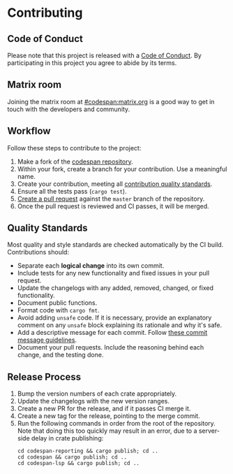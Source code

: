 # Contributing

## Code of Conduct

Please note that this project is released with a [Code of Conduct](./CODE_OF_CONDUCT.md).
By participating in this project you agree to abide by its terms.

## Matrix room

Joining the matrix room at [#codespan:matrix.org][codespan-matrix] is a good way to get in touch with the developers and community.

[codespan-matrix]: https://app.element.io/#/room/#codespan:matrix.org

## Workflow

Follow these steps to contribute to the project:

1. Make a fork of the [codespan repository][codespan-repo].
1. Within your fork, create a branch for your contribution. Use a meaningful name.
1. Create your contribution, meeting all [contribution quality standards](#quality-standards).
1. Ensure all the tests pass (`cargo test`).
1. [Create a pull request][create-a-pr] against the `master` branch of the repository.
1. Once the pull request is reviewed and CI passes, it will be merged.

[codespan-repo]: https://github.com/brendanzab/codespan
[create-a-pr]: https://help.github.com/articles/creating-a-pull-request-from-a-fork/

## Quality Standards

Most quality and style standards are checked automatically by the CI build.
Contributions should:

- Separate each **logical change** into its own commit.
- Include tests for any new functionality and fixed issues in your pull request.
- Update the changelogs with any added, removed, changed, or fixed functionality.
- Document public functions.
- Format code with `cargo fmt`.
- Avoid adding `unsafe` code.
  If it is necessary, provide an explanatory comment on any `unsafe` block explaining its rationale and why it's safe.
- Add a descriptive message for each commit.
  Follow [these commit message guidelines][commit-messages].
- Document your pull requests.
  Include the reasoning behind each change, and the testing done.

[commit-messages]: https://tbaggery.com/2008/04/19/a-note-about-git-commit-messages.html

## Release Process

1. Bump the version numbers of each crate appropriately.
1. Update the changelogs with the new version ranges.
1. Create a new PR for the release, and if it passes CI merge it.
1. Create a new tag for the release, pointing to the merge commit.
1. Run the following commands in order from the root of the repository.
    Note that doing this too quickly may result in an error,
    due to a server-side delay in crate publishing:
    ```
    cd codespan-reporting && cargo publish; cd ..
    cd codespan && cargo publish; cd ..
    cd codespan-lsp && cargo publish; cd ..
    ```
